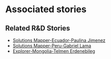 # Associated stories

<!-- !!DO NOT REMOVE!! start autogenerated hyperlinks -->
## Related R&D Stories
- [Solutions Mapper\-Ecuador\-Paulina Jimenez](/stories/?doc=SolutionMappers_ECU)
- [Solutions Mapper-Peru-Gabriel Lama](/stories/?doc=SolutionMappers_PER)
- [Explorer\-Mongolia\-Telmen Erdenebileg](/stories/?doc=Explorers_MNG)
<!-- !!DO NOT REMOVE!! end autogenerated hyperlinks -->
